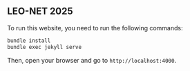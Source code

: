 ## LEO-NET 2025

To run this website, you need to run the following commands:

```bash
bundle install
bundle exec jekyll serve
```

Then, open your browser and go to `http://localhost:4000`.
